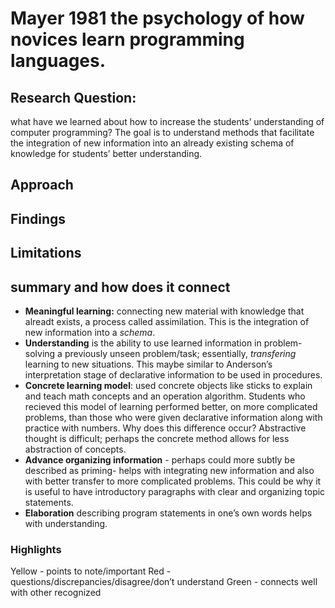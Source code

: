 # Mayer 1981 the psychology of how novices learn programming languages. 

## Research Question:
what have we learned about how to increase the students’ understanding of computer programming?
The goal is to understand methods that facilitate the integration of new information into an already existing schema of knowledge for students’ better understanding. 
## Approach

## Findings
 
## Limitations

## summary and how does it connect
- **Meaningful learning:** connecting new material with knowledge that alreadt exists, a process called assimilation. This is the integration of new information into a *schema*.
- **Understanding** is the ability to use learned information in problem-solving a previously unseen problem/task; essentially, *transfering* learning to new situations.  This maybe similar to Anderson’s interpretation stage of declarative information to be used in procedures. 
- **Concrete learning model**: used concrete objects like sticks to explain and teach math concepts and an operation algorithm. Students who recieved this model of learning performed better, on more complicated problems, than those who were given declarative information along with practice with numbers. Why does this difference occur? Abstractive thought is difficult; perhaps the concrete method allows for less abstraction of concepts. 
- **Advance organizing information** -  perhaps could more subtly be described as priming- helps with integrating new information and also with better transfer to more complicated problems. This could be why it is useful to have introductory paragraphs with clear and organizing topic statements. 
- **Elaboration** describing program statements in one’s own words helps with understanding.

### Highlights
Yellow - points to note/important 
Red - questions/discrepancies/disagree/don’t understand
Green - connects well with other recognized